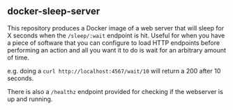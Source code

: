## docker-sleep-server

This repository produces a Docker image of a web server that will sleep for X seconds when the `/sleep/:wait` endpoint is hit. Useful for when you have a piece of software that you can configure to load HTTP endpoints before performing an action and all you want it to do is wait for an arbitrary amount of time.

e.g. doing a `curl http://localhost:4567/wait/10` will return a 200 after 10 seconds.

There is also a `/healthz` endpoint provided for checking if the webserver is up and running.

